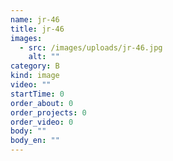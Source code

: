```yaml
---
name: jr-46
title: jr-46
images:
  - src: /images/uploads/jr-46.jpg
    alt: ""
category: B
kind: image
video: ""
startTime: 0
order_about: 0
order_projects: 0
order_video: 0
body: ""
body_en: ""
---
```

